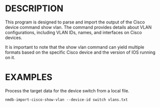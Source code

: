 DESCRIPTION
===========

This program is designed to parse and import the output of the Cisco device command show vlan. The command provides details about VLAN configurations, including VLAN IDs, names, and interfaces on Cisco devices.

It is important to note that the show vlan command can yield multiple formats based on the specific Cisco device and the version of IOS running on it.

EXAMPLES
========
Process the target data for the device switch from a local file.

`nmdb-import-cisco-show-vlan --device-id switch vlans.txt`
